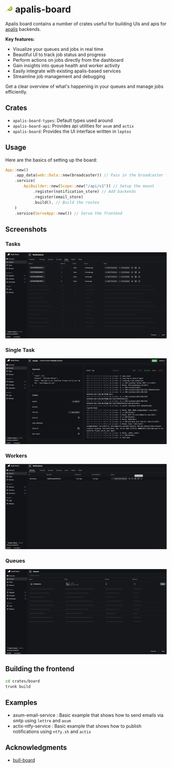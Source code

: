 # <img alt="apalis-board" src="https://github.com/apalis-dev/apalis-board/raw/master/screenshots/logo.svg" width="24px" /> apalis-board

Apalis board contains a number of crates useful for building UIs and apis for [apalis](https://github.com/geofmureithi/apalis) backends.

**Key features:**

- Visualize your queues and jobs in real time
- Beautiful UI to track job status and progress
- Perform actions on jobs directly from the dashboard
- Gain insights into queue health and worker activity
- Easily integrate with existing apalis-based services
- Streamline job management and debugging

Get a clear overview of what's happening in your queues and manage jobs efficiently.

## Crates

- `apalis-board-types`: Default types used around
- `apalis-board-api`: Provides api utilities for `axum` and `actix`
- `apalis-board`: Provides the UI interface written in `leptos`

## Usage

Here are the basics of setting up the board:

```rust
App::new()
    .app_data(web::Data::new(broadcaster)) // Pass in the broadcaster for realtime logs
    .service(
        ApiBuilder::new(Scope::new("/api/v1")) // Setup the mount
            .register(notification_store) // Add backends
            .register(email_store)
            .build(), // Build the routes
    )
    .service(ServeApp::new()) // Serve the frontend
```

## Screenshots

### Tasks

![Tasks](https://github.com/apalis-dev/apalis-board/raw/master/screenshots/tasks.png)

### Single Task

![Tasks](https://github.com/apalis-dev/apalis-board/raw/master/screenshots/task.png)

### Workers

![Workers](https://github.com/apalis-dev/apalis-board/raw/master/screenshots/workers.png)

### Queues

![Queues](https://github.com/apalis-dev/apalis-board/raw/master/screenshots/queues.png)

## Building the frontend

```sh
cd crates/board
trunk build
```

## Examples

- axum-email-service : Basic example that shows how to send emails via smtp using `lettre` and `axum`
- actix-ntfy-service : Basic example that shows how to publish notifications using `ntfy.sh` and `actix`

## Acknowledgments

- [bull-board](https://github.com/felixmosh/bull-board/)
